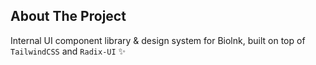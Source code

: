 <!-- ABOUT THE PROJECT -->

## About The Project

Internal UI component library & design system for Biolnk, built on top of `TailwindCSS` and `Radix-UI` ✨
